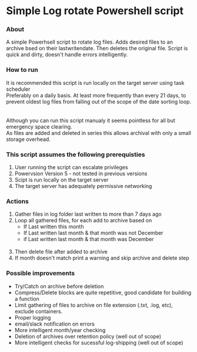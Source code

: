 # Simple Log rotate Powershell script

### About

A simple Powerhsell script to rotate log files. Adds desired files to an archive bsed on their lastwritendate. Then deletes the original file. Script is quick and dirty, doesn't handle errors intelligently.

### How to run

It is recommended this script is run locally on the target server using task scheduler <br>
Preferably on a daily basis. At least more frequently than every 21 days, to prevent oldest log files from falling out of the scope of the date sorting loop. <br>  
<br>
Although you can run this script manualy it seems pointless for all but emergency space clearing. <br>
As files are added and deleted in series this allows archival with only a small storage overhead. <br>

### This script assumes the following prerequisties

1. User running the script can escalate privileges
2. Powervsion Version 5 - not tested in previous versions
3. Scipt is run locally on the target server
4. The target server has adequately permissive networking

### Actions
1. Gather files in log folder last written to more than 7 days ago
2. Loop all gathered files, for each add to archive based on 
    - If Last written this month
    - If Last written last month & that month was not December
    - if Last written last month & that month was December
    <br>
3. Then delete file after added to archive
4. If month doesn't match print a warning and skip archive and delete step

### Possible improvements
- Try/Catch on archive before deletion
- Compress/Delete blocks are quite repetitive, good candidate for building a function
- Limit gathering of files to archive on file extension (.txt, .log, etc), exclude containers.
- Proper logging
- email/slack notification on errors
- More intelligent month/year checking
- Deletion of archives over retention policy (well out of scope)
- More intelligent checks for sucessful log-shipping (well out of scope)
